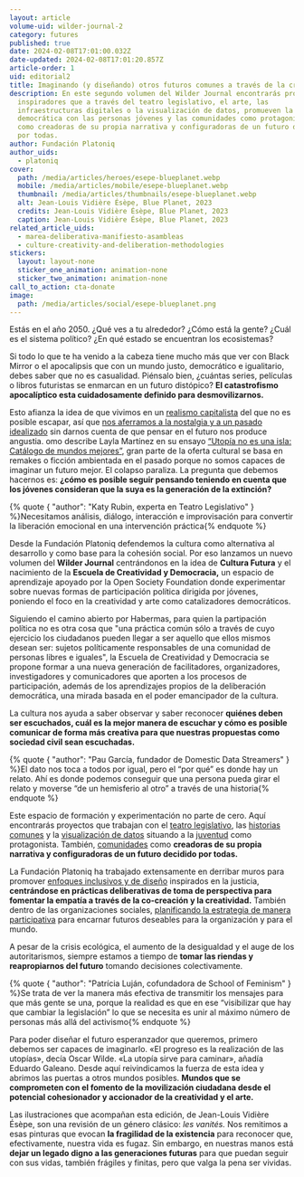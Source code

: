 ```yaml
---
layout: article
volume-uid: wilder-journal-2
category: futures
published: true
date: 2024-02-08T17:01:00.032Z
date-updated: 2024-02-08T17:01:20.857Z
article-order: 1
uid: editorial2
title: Imaginando (y diseñando) otros futuros comunes a través de la creatividad
description: En este segundo volumen del Wilder Journal encontrarás proyectos
  inspiradores que a través del teatro legislativo, el arte, las
  infraestructuras digitales o la visualización de datos, promueven la cultura
  democrática con las personas jóvenes y las comunidades como protagonistas,
  como creadoras de su propia narrativa y configuradoras de un futuro decidido
  por todas.
author: Fundación Platoniq
author_uids:
  - platoniq
cover:
  path: /media/articles/heroes/esepe-blueplanet.webp
  mobile: /media/articles/mobile/esepe-blueplanet.webp
  thumbnail: /media/articles/thumbnails/esepe-blueplanet.webp
  alt: Jean-Louis Vidière Ésèpe, Blue Planet, 2023
  credits: Jean-Louis Vidière Ésèpe, Blue Planet, 2023
  caption: Jean-Louis Vidière Ésèpe, Blue Planet, 2023
related_article_uids:
  - marea-deliberativa-manifiesto-asambleas
  - culture-creativity-and-deliberation-methodologies
stickers:
  layout: layout-none
  sticker_one_animation: animation-none
  sticker_two_animation: animation-none
call_to_action: cta-donate
image:
  path: /media/articles/social/esepe-blueplanet.png
---
```

Estás en el año 2050. ¿Qué ves a tu alrededor? ¿Cómo está la gente? ¿Cuál es el sistema político? ¿En qué estado se encuentran los ecosistemas?

Si todo lo que te ha venido a la cabeza tiene mucho más que ver con Black Mirror o el apocalipsis que con un mundo justo, democrático e igualitario, debes saber que no es casualidad. Piénsalo bien, ¿cuántas series, películas o libros futuristas se enmarcan en un futuro distópico? **El catastrofismo apocalíptico esta cuidadosamente definido para desmovilizarnos.** 

Esto afianza la idea de que vivimos en un [realismo capitalista](https://cajanegraeditora.com.ar/libros/realismo-capitalista/) del que no es posible escapar, así que [nos aferramos a la nostalgia y a un pasado idealizado](https://cajanegraeditora.com.ar/libros/retromania/) sin darnos cuenta de que pensar en el futuro nos produce angustia. omo describe Layla Martínez en su ensayo [“Utopía no es una isla: Catálogo de mundos mejores”](https://traficantes.net/libros/utopia-no-es-una-isla), gran parte de la oferta cultural se basa en remakes o ficción ambientada en el pasado porque no somos capaces de imaginar un futuro mejor. El colapso paraliza. La pregunta que debemos hacernos es: **¿cómo es posible seguir pensando teniendo en cuenta que los jóvenes consideran que la suya es la generación de la extinción?**

{% quote { "author": "Katy Rubin, experta en Teatro Legislativo" } %}Necesitamos análisis, diálogo, interacción e improvisación para convertir la liberación emocional en una intervención práctica{% endquote %}

Desde la Fundación Platoniq defendemos la cultura como alternativa al desarrollo y como base para la cohesión social. Por eso lanzamos un nuevo volumen del **Wilder Journal** centrándonos en la idea de **Cultura Futura** y el nacimiento de la **Escuela de Creatividad y Democracia,** un espacio de aprendizaje apoyado por la Open Society Foundation donde experimentar sobre nuevas formas de participación política dirigida por jóvenes, poniendo el foco en la creatividad y arte como catalizadores democráticos.

Siguiendo el camino abierto por Habermas, para quien la partipación política no es otra cosa que "una práctica común sólo a través de cuyo ejercicio los ciudadanos pueden llegar a ser aquello que ellos mismos desean ser: sujetos políticamente responsables de una comunidad de personas libres e iguales", la Escuela de Creatividad y Democracia se propone formar a una nueva generación de facilitadores, organizadores, investigadores y comunicadores que aporten a los procesos de participación, además de los aprendizajes propios de la deliberación democrática, una mirada basada en el poder emancipador de la cultura.

La cultura nos ayuda a saber observar y saber reconocer **quiénes deben ser escuchados, cuál es la mejor manera de escuchar y cómo es posible comunicar de forma más creativa para que nuestras propuestas como sociedad civil sean escuchadas.**

{% quote { "author": "Pau García, fundador de Domestic Data Streamers" } %}El dato nos toca a todos por igual, pero el “por qué” es donde hay un relato. Ahí es donde podemos conseguir que una persona pueda girar el relato y moverse “de un hemisferio al otro” a través de una historia{% endquote %}

Este espacio de formación y experimentación no parte de cero. Aquí encontrarás proyectos que trabajan con el [teatro legislativo](https://next.journal.platoniq.net/es/wilder-journal-2/futures/revolutionmindset/), las [historias comunes](https://next.journal.platoniq.net/es/wilder-journal-2/futures/storytelling/) y la [visualización de datos](https://next.journal.platoniq.net/es/wilder-journal-2/futures/web-dubois-data/) situando a la [juventud](https://next.journal.platoniq.net/es/wilder-journal-2/learnings/expo-desinformaci%C3%B3n/) como protagonista. También, [comunidades](https://next.journal.platoniq.net/es/wilder-journal-2/deep-dives/colombia-comparte-tu-rollo/) como **creadoras de su propia narrativa y configuradoras de un futuro decidido por todas.**

La Fundación Platoniq ha trabajado extensamente en derribar muros para promover [enfoques inclusivos y de diseño](https://next.journal.platoniq.net/es/wilder-journal-2/deep-dives/culture-creativity-and-deliberation-methodologies/) inspirados en la justicia, **centrándose en prácticas deliberativas de toma de perspectiva para fomentar la empatía a través de la co-creación y la creatividad.** También dentro de las organizaciones sociales, [planificando la estrategia de manera participativa](https://next.journal.platoniq.net/es/wilder-journal-2/futures/strategic-planning/) para encarnar futuros deseables para la organización y para el mundo. 

A pesar de la crisis ecológica, el aumento de la desigualdad y el auge de los autoritarismos, siempre estamos a tiempo de **tomar las riendas y reapropiarnos del futuro** tomando decisiones colectivamente.

{% quote { "author": "Patrícia Luján, cofundadora de School of Feminism" } %}Se trata de ver la manera más efectiva de transmitir los mensajes para que más gente se una, porque la realidad es que en ese “visibilizar que hay que cambiar la legislación” lo que se necesita es unir al máximo número de personas más allá del activismo{% endquote %}

Para poder diseñar el futuro esperanzador que queremos, primero debemos ser capaces de imaginarlo. «El progreso es la realización de las utopías», decía Oscar Wilde. «La utopía sirve para caminar», añadía Eduardo Galeano. Desde aquí reivindicamos la fuerza de esta idea y abrimos las puertas a otros mundos posibles. **Mundos que se comprometen con el fomento de la movilización ciudadana desde el potencial cohesionador y accionador de la creatividad y el arte.**

Las ilustraciones que acompañan esta edición, de Jean-Louis Vidière Ésèpe, son una revisión de un género clásico: *les vanités.* Nos remitimos a esas pinturas que evocan **la fragilidad de la existencia** para reconocer que, efectivamente, nuestra vida es fugaz. Sin embargo, en nuestras manos está **dejar un legado digno a las generaciones futuras** para que puedan seguir con sus vidas, también frágiles y finitas, pero que valga la pena ser vividas.
